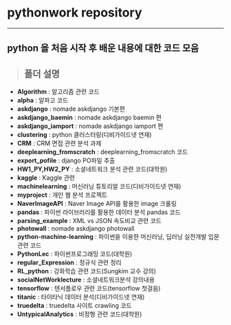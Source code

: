# pythonwork repository

----------
## python 을 처음 시작 후 배운 내용에 대한 코드 모음

> ## 폴더 설명
- **Algorithm** : 알고리즘 관련 코드
- **alpha** : 알파고 코드
- **askdjango** : nomade askdjango 기본편
- **askdjango_baemin** : nomade askdjango baemin 편
- **askdjango_iamport** : nomade askdjango iamport 편
- **clustering** : python 클러스터링(디비가이드넷 연재)
- **CRM** : CRM 면접 관련 분석 과제
- **deeplearning_fromscratch** : deeplearning_fromscratch 코드
- **export_pofile** : django PO파일 추출
- **HW1_PY,HW2_PY** : 소셜네트워크 분석 관련 코드(대학원)
- **kaggle** : Kaggle 관련
- **machinelearning** : 머신러닝 튜토리얼 코드(디비가이드넷 연재)
- **myproject** : 개인 웹 분석 프로젝트
- **NaverImageAPI** : Naver Image API를 활용한 image 크롤링
- **pandas** : 파이썬 라이브러리를 활용한 데이터 분석 pandas 코드
- **parsing_example** : XML vs JSON 속도비교 관련 코드
- **photowall** : nomade askdjango photowall
- **python-machine-learning** : 파이썬을 이용한 머신러닝, 딥러닝 실전개발 입문 관련 코드
- **PythonLec** : 파이썬프로그래밍 코드(대학원)
- **regular_Expression** : 정규식 관련 정리
- **RL_python** : 강화학습 관련 코드(Sungkim 교수 강의)
- **socialNetWorklecture** : 소셜네트워크분석 강의내용
- **tensorflow** : 텐서플로우 관련 코드(tensorflow 첫걸음)
- **titanic** : 타이타닉 데이터 분석(디비가이드넷 연재)
- **truedelta** : truedelta 사이트 crawling 코드
- **UntypicalAnalytics** : 비정형 관련 코드(대학원)
